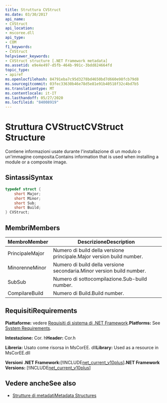 ```yaml
---
title: Struttura CVStruct
ms.date: 03/30/2017
api_name:
- CVStruct
api_location:
- mscoree.dll
api_type:
- COM
f1_keywords:
- CVStruct
helpviewer_keywords:
- CVStruct structure [.NET Framework metadata]
ms.assetid: e9e4e497-d5fb-464b-991c-3bdd824664fd
topic_type:
- apiref
ms.openlocfilehash: 84791eba7c95d3278bd4650bd7d660e98fcb79d8
ms.sourcegitcommit: 03fec33630b46e78d5e81e91b40518f32c4bd7b5
ms.translationtype: MT
ms.contentlocale: it-IT
ms.lasthandoff: 05/27/2020
ms.locfileid: "84008919"
---
```

# <a name="cvstruct-structure"></a><span data-ttu-id="2578e-102">Struttura CVStruct</span><span class="sxs-lookup"><span data-stu-id="2578e-102">CVStruct Structure</span></span>
<span data-ttu-id="2578e-103">Contiene informazioni usate durante l'installazione di un modulo o un'immagine composita.</span><span class="sxs-lookup"><span data-stu-id="2578e-103">Contains information that is used when installing a module or a composite image.</span></span>  
  
## <a name="syntax"></a><span data-ttu-id="2578e-104">Sintassi</span><span class="sxs-lookup"><span data-stu-id="2578e-104">Syntax</span></span>  
  
```cpp  
typedef struct {  
    short Major;  
    short Minor;  
    short Sub;  
    short Build;  
} CVStruct;  
```  
  
## <a name="members"></a><span data-ttu-id="2578e-105">Membri</span><span class="sxs-lookup"><span data-stu-id="2578e-105">Members</span></span>  
  
|<span data-ttu-id="2578e-106">Membro</span><span class="sxs-lookup"><span data-stu-id="2578e-106">Member</span></span>|<span data-ttu-id="2578e-107">Descrizione</span><span class="sxs-lookup"><span data-stu-id="2578e-107">Description</span></span>|  
|------------|-----------------|  
|<span data-ttu-id="2578e-108">Principale</span><span class="sxs-lookup"><span data-stu-id="2578e-108">Major</span></span>|<span data-ttu-id="2578e-109">Numero di build della versione principale.</span><span class="sxs-lookup"><span data-stu-id="2578e-109">Major version build number.</span></span>|  
|<span data-ttu-id="2578e-110">Minorenne</span><span class="sxs-lookup"><span data-stu-id="2578e-110">Minor</span></span>|<span data-ttu-id="2578e-111">Numero di build della versione secondaria.</span><span class="sxs-lookup"><span data-stu-id="2578e-111">Minor version build number.</span></span>|  
|<span data-ttu-id="2578e-112">Sub</span><span class="sxs-lookup"><span data-stu-id="2578e-112">Sub</span></span>|<span data-ttu-id="2578e-113">Numero di sottocompilazione.</span><span class="sxs-lookup"><span data-stu-id="2578e-113">Sub-build number.</span></span>|  
|<span data-ttu-id="2578e-114">Compilare</span><span class="sxs-lookup"><span data-stu-id="2578e-114">Build</span></span>|<span data-ttu-id="2578e-115">Numero di Build.</span><span class="sxs-lookup"><span data-stu-id="2578e-115">Build number.</span></span>|  
  
## <a name="requirements"></a><span data-ttu-id="2578e-116">Requisiti</span><span class="sxs-lookup"><span data-stu-id="2578e-116">Requirements</span></span>  
 <span data-ttu-id="2578e-117">**Piattaforme:** vedere [Requisiti di sistema di .NET Framework](../../get-started/system-requirements.md).</span><span class="sxs-lookup"><span data-stu-id="2578e-117">**Platforms:** See [System Requirements](../../get-started/system-requirements.md).</span></span>  
  
 <span data-ttu-id="2578e-118">**Intestazione:** Cor. h</span><span class="sxs-lookup"><span data-stu-id="2578e-118">**Header:** Cor.h</span></span>  
  
 <span data-ttu-id="2578e-119">**Libreria:** Usato come risorsa in MsCorEE. dll</span><span class="sxs-lookup"><span data-stu-id="2578e-119">**Library:** Used as a resource in MsCorEE.dll</span></span>  
  
 <span data-ttu-id="2578e-120">**Versioni .NET Framework:**[!INCLUDE[net_current_v10plus](../../../../includes/net-current-v10plus-md.md)]</span><span class="sxs-lookup"><span data-stu-id="2578e-120">**.NET Framework Versions:** [!INCLUDE[net_current_v10plus](../../../../includes/net-current-v10plus-md.md)]</span></span>  
  
## <a name="see-also"></a><span data-ttu-id="2578e-121">Vedere anche</span><span class="sxs-lookup"><span data-stu-id="2578e-121">See also</span></span>

- [<span data-ttu-id="2578e-122">Strutture di metadati</span><span class="sxs-lookup"><span data-stu-id="2578e-122">Metadata Structures</span></span>](metadata-structures.md)
